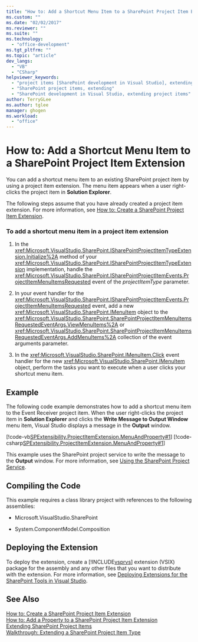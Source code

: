 ```yaml
---
title: "How to: Add a Shortcut Menu Item to a SharePoint Project Item Extension | Microsoft Docs"
ms.custom: ""
ms.date: "02/02/2017"
ms.reviewer: ""
ms.suite: ""
ms.technology: 
  - "office-development"
ms.tgt_pltfrm: ""
ms.topic: "article"
dev_langs: 
  - "VB"
  - "CSharp"
helpviewer_keywords: 
  - "project items [SharePoint development in Visual Studio], extending"
  - "SharePoint project items, extending"
  - "SharePoint development in Visual Studio, extending project items"
author: TerryGLee
ms.author: tglee
manager: ghogen
ms.workload: 
  - "office"
---
```

# How to: Add a Shortcut Menu Item to a SharePoint Project Item Extension
  You can add a shortcut menu item to an existing SharePoint project item by using a project item extension. The menu item appears when a user right-clicks the project item in **Solution Explorer**.  
  
 The following steps assume that you have already created a project item extension. For more information, see [How to: Create a SharePoint Project Item Extension](../sharepoint/how-to-create-a-sharepoint-project-item-extension.md).  
  
### To add a shortcut menu item in a project item extension  
  
1.  In the <xref:Microsoft.VisualStudio.SharePoint.ISharePointProjectItemTypeExtension.Initialize%2A> method of your <xref:Microsoft.VisualStudio.SharePoint.ISharePointProjectItemTypeExtension> implementation, handle the <xref:Microsoft.VisualStudio.SharePoint.ISharePointProjectItemEvents.ProjectItemMenuItemsRequested> event of the *projectItemType* parameter.  
  
2.  In your event handler for the <xref:Microsoft.VisualStudio.SharePoint.ISharePointProjectItemEvents.ProjectItemMenuItemsRequested> event, add a new <xref:Microsoft.VisualStudio.SharePoint.IMenuItem> object to the <xref:Microsoft.VisualStudio.SharePoint.SharePointProjectItemMenuItemsRequestedEventArgs.ViewMenuItems%2A> or <xref:Microsoft.VisualStudio.SharePoint.SharePointProjectItemMenuItemsRequestedEventArgs.AddMenuItems%2A> collection of the event arguments parameter.  
  
3.  In the <xref:Microsoft.VisualStudio.SharePoint.IMenuItem.Click> event handler for the new <xref:Microsoft.VisualStudio.SharePoint.IMenuItem> object, perform the tasks you want to execute when a user clicks your shortcut menu item.  
  
## Example  
 The following code example demonstrates how to add a shortcut menu item to the Event Receiver project item. When the user right-clicks the project item in **Solution Explorer** and clicks the **Write Message to Output Window** menu item, Visual Studio displays a message in the **Output** window.  
  
 [!code-vb[SPExtensibility.ProjectItemExtension.MenuAndProperty#1](../sharepoint/codesnippet/VisualBasic/projectitemmenuandproperty/extension/projectitemextensionmenu.vb#1)]
 [!code-csharp[SPExtensibility.ProjectItemExtension.MenuAndProperty#1](../sharepoint/codesnippet/CSharp/projectitemmenuandproperty/extension/projectitemextensionmenu.cs#1)]  
  
 This example uses the SharePoint project service to write the message to the **Output** window. For more information, see [Using the SharePoint Project Service](../sharepoint/using-the-sharepoint-project-service.md).  
  
## Compiling the Code  
 This example requires a class library project with references to the following assemblies:  
  
-   Microsoft.VisualStudio.SharePoint  
  
-   System.ComponentModel.Composition  
  
## Deploying the Extension  
 To deploy the extension, create a [!INCLUDE[vsprvs](../sharepoint/includes/vsprvs-md.md)] extension (VSIX) package for the assembly and any other files that you want to distribute with the extension. For more information, see [Deploying Extensions for the SharePoint Tools in Visual Studio](../sharepoint/deploying-extensions-for-the-sharepoint-tools-in-visual-studio.md).  
  
## See Also  
 [How to: Create a SharePoint Project Item Extension](../sharepoint/how-to-create-a-sharepoint-project-item-extension.md)   
 [How to: Add a Property to a SharePoint Project Item Extension](../sharepoint/how-to-add-a-property-to-a-sharepoint-project-item-extension.md)   
 [Extending SharePoint Project Items](../sharepoint/extending-sharepoint-project-items.md)   
 [Walkthrough: Extending a SharePoint Project Item Type](../sharepoint/walkthrough-extending-a-sharepoint-project-item-type.md)  
  
  